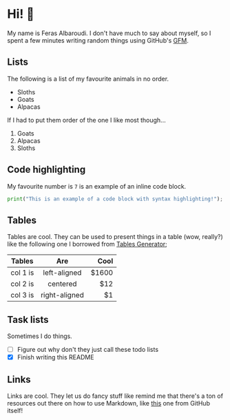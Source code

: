 # Hi! 👋

My name is Feras Albaroudi. I don't have much to say about myself, so I spent a few minutes writing random things using GitHub's [GFM](https://guides.github.com/features/mastering-markdown/#GitHub-flavored-markdown).

## Lists

The following is a list of my favourite animals in no order.

* Sloths
* Goats
* Alpacas

If I had to put them order of the one I like most though...

1. Goats
2. Alpacas
3. Sloths

## Code highlighting

My favourite number is `7` is an example of an inline code block. 

```python
print("This is an example of a code block with syntax highlighting!");
```

## Tables

Tables are cool. They can be used to present things in a table (wow, really?) like the following one I borrowed from [Tables Generator](https://www.tablesgenerator.com/markdown_tables);

| Tables   |      Are      |  Cool |
|----------|:-------------:|------:|
| col 1 is |  left-aligned | $1600 |
| col 2 is |    centered   |   $12 |
| col 3 is | right-aligned |    $1 |

## Task lists

Sometimes I do things.

- [ ] Figure out why don't they just call these todo lists
- [x] Finish writing this README

## Links

Links are cool. They let us do fancy stuff like remind me that there's a ton of resources out there on how to use Markdown, like [this](https://guides.github.com/features/mastering-markdown/) one from GitHub itself!